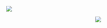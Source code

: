 <!-- Header Image -->
<img src="https://capsule-render.vercel.app/api?type=wave&color=blue&textColor=white&height=300px&section=header&text=헤더임&fontSize=1.5rem" />

<!-- Skill Icons -->
<p align="center">
    <a href="https://skillicons.dev">
        <img src="https://skillicons.dev/icons?i=js,java,html,css,react,mysql,eclipse&perline=3" />
    </a>
</p>
